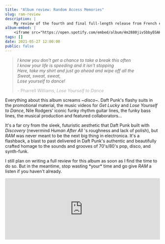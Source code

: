 ```yaml
---
title: "Album review: Random Access Memories"
slug: ram-review
description: |
    My review of the fourth and final full-length release from French electronica / dance / house duo Daft Punk, realeased in 2013.
album-embed: | 
    <iframe src="https://open.spotify.com/embed/album/4m2880jivSbbyEGAKfITCa" width="100%" height="200" frameborder="0" allowtransparency="true" allow="encrypted-media"></iframe>
tags: []
date: 2021-05-27 12:00:00
public: false
--- 
```


> _I know you don't get a chance to take a break this often  
I know your life is speeding and it isn't stopping  
Here, take my shirt and just go ahead and wipe off all the  
Sweat, sweat, sweat,  
Lose yourself to dance!_<p style="opacity: 0.5">- Pharrell Williams, _Lose Yourself to Dance_</p>

Everything about this album screams _\~disco\~_. Daft Punk's flashy suits in the promotional material, the music videos for _Get Lucky_ and _Lose Yourself to Dance_, Nile Rodgers' iconic funky rhythm guitar lines, the funky bass lines, the musical production and featured collaborators...

It's a far cry from the sleek, futuristic aesthetic that Daft Punk built with _Discovery_ (nevermind _Human After All_ 's roughness and lack of polish), but _RAM_ was never meant to be the next big thing in electronica. It's a flashback, a blast to past delivered in Daft Punk's authentic and beautifully crafted homage to the sounds and grooves of 70's/80's pop, disco, and synth-funk.

I still plan on writing a full review for this album as soon as I find the time to do so. But in the meantime, stop wasting \*your\* time and go give _RAM_ a listen if you haven't already.


<iframe src="https://open.spotify.com/embed/album/4m2880jivSbbyEGAKfITCa" width=100% height="200" frameborder="0" allowtransparency="true" allow="encrypted-media"></iframe>